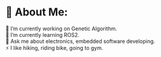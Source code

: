 # 💫 About Me:
🔭 I’m currently working on Genetic Algorithm.<br>🌱 I’m currently learning ROS2.<br>💬 Ask me about electronics, embedded software developing.<br>⚡ I like hiking, riding bike, going to gym.
